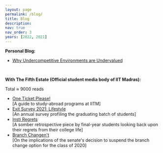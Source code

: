 ```yaml
---
layout: page
permalink: /blog/
title: Blog
description:
nav: true
nav_order: 3
years: [2022, 2021]
---
```


<b> Personal Blog: </b>
<ul>
    <li><a href="https://akasharidas.medium.com/why-undercompetitive-environments-are-undervalued-dded7835105e">Why Undercompetitive Environments are Undervalued</a></li>
</ul>

<br>

<b> With The Fifth Estate (Official student media body of IIT Madras): </b>

Total ≈ 9000 reads

<ul>
    <li><a href="https://www.t5eiitm.org/one-ticket-please-exchanging-for-a-semester/">One Ticket Please!</a><br>[A guide to study-abroad programs at IITM]</li>
    <li><a href="https://www.t5eiitm.org/exit-survey-2021-lifestyle/">Exit Survey 2021: Lifestyle</a><br>[An annual survey profiling the graduating batch of students]</li>
    <li><a href="https://www.t5eiitm.org/insti-regrets/">Insti Regrets</a><br>[A somber retrospective piece by final-year students looking back upon their regrets from their college life]</li>
    <li><a href="https://www.t5eiitm.org/branch-changent/">Branch Changen't</a><br>[On the implications of the senate's decision to suspend the branch change option for the class of 2020]</li>
</ul>

